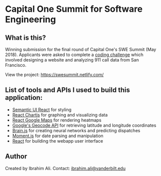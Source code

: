 # Capital One Summit for Software Engineering

## What is this?

Winning submission for the final round of Capital One's SWE Summit (May 2018). Applicants were asked to complete a [coding challenge](https://www.mindsumo.com/contests/sfpd-dispatch) which involved designing a website and analyzing 911 call data from San Francisco. 

View the project: https://swesummit.netlify.com/

## List of tools and APIs I used to build this application:

* [Semantic UI React](https://github.com/Semantic-Org/Semantic-UI-React) for styling
* [React Chartjs](https://github.com/reactjs/react-chartjs) for graphing and visualizing data 
* [React Google Maps](https://github.com/tomchentw/react-google-maps) for rendering heatmaps
* [Google's Geocode API](https://developers.google.com/maps/documentation/geocoding/start) for retrieving latitude and longitude coordinates
* [Brain.js](https://github.com/BrainJS/brain.js) for creating neural networks and predicting dispatches
* [Moment.js](https://github.com/moment/moment) for date parsing and manipulation
* [React](https://reactjs.org) for building the webapp user interface

## Author

Created by Ibrahim Ali. Contact: ibrahim.ali@vanderbilt.edu



